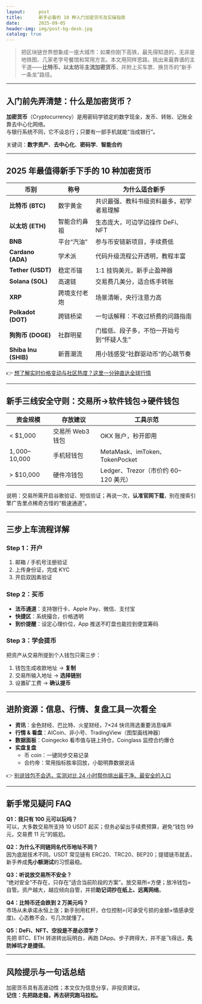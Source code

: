 ```yaml
---
layout:     post
title:      新手必看的 10 种入门加密货币及实操指南
date:       2025-09-05
header-img: img/post-bg-desk.jpg
catalog: true
---
```


> 把区块链世界想象成一座大城市：如果你刚下高铁，最先得知道的，无非是地铁图、几家老字号餐馆和常用方言。本文用同样思路，挑出来最靠谱的主干道——**比特币、以太坊**等**主流加密货币**，并附上买车票、换货币的“新手一条龙”路径。

---

## 入门前先弄清楚：什么是加密货币？

**加密货币**（Cryptocurrency）是用密码学锁定的数字现金，发币、转账、记账全靠去中心化网络。  
与银行系统不同，它不设总行；只要有一部手机就能“当成银行”。

关键词：**数字资产**、**去中心化**、**密码学**、**智能合约**

---

## 2025 年最值得新手下手的 10 种加密货币

| 币别 | 称号 | 为什么适合新手 |
|---|---|---|
| **比特币 (BTC)** | 数字黄金 | 共识最强、教科书级资料最多，初学者易理解 |
| **以太坊 (ETH)** | 智能合约鼻祖 | 生态庞大，可边学边操作 DeFi、NFT |
| **BNB** | 平台“汽油” | 参与币安链新项目，手续费低 |
| **Cardano (ADA)** | 学术派 | 代码升级流程公开透明，教程丰富 |
| **Tether (USDT)** | 稳定币锚 | 1:1 挂钩美元，新手止盈神器 |
| **Solana (SOL)** | 高速链 | 交易费几美分，适合练手转账 |
| **XRP** | 跨境支付老炮 | 场景清晰，央行注意力高 |
| **Polkadot (DOT)** | 跨链桥梁 | 一句话解释：不收过桥费的问路指南 |
| **狗狗币 (DOGE)** | 社群明星 | 门槛低、段子多，不怕一开始亏到“怀疑人生” |
| **Shiba Inu (SHIB)** | 新晋潮流 | 用小钱感受“社群驱动币”的心跳节奏  

👉 [想了解实时价格变动与社区热度？这里一分钟直达全球行情](https://okxdog.com/)

---

## 新手三线安全守则：交易所→软件钱包→硬件钱包

| 资金规模 | 存放建议 | 工具示范 |
|---|---|---|
| < $1,000 | 交易所 Web3 钱包 | OKX 账户，秒开即用 |
| $1,000–$10,000 | 手机轻钱包 | MetaMask、imToken、TokenPocket |
| > $10,000 | 硬件冷钱包 | Ledger、Trezor（市价约 60–120 美元） |

说明：交易所需开启谷歌验证、短信验证；再说一次，**认准官网下载**，别在搜索引擎广告里点稀奇古怪的“极速通道”。

---

## 三步上车流程详解

### Step 1：开户  
1. 邮箱 / 手机号注册验证  
2. 上传身份证，完成 KYC  
3. 开启双因素验证

### Step 2：买币  
- **法币通道**：支持银行卡、Apple Pay、微信、支付宝  
- **快捷区**：系统撮合，价格透明  
- **到价提醒**：设定心理价位，App 推送不盯盘也能捡到便宜筹码

### Step 3：学会提币  
把资产从交易所提到个人钱包只需三步：  
1. 钱包生成收款地址 → **复制**  
2. 交易所输入地址 → **选择链别**  
3. 设置矿工费 → **确认提币**

---

## 进阶资源：信息、行情、复盘工具一次看全

- **资讯**：金色财经、巴比特、火星财经，7×24 快讯筛选重要消息噪声  
- **行情 & 看盘**：AICoin、非小号、TradingView（图型画线神器）  
- **数据面板**：Coingecko 看市值与链上持仓，Coinglass 监控合约爆仓  
- **实盘复盘**  
  - 币 coin：一键同步交易记录  
  - 合约帝：常用指标胜率回放，小聪明靠数据说话

👉 [别说钱包不会选，实测对比 24 小时帮你挑出最干净、最安全的入口](https://okxdog.com/)

---

## 新手常见疑问 FAQ

**Q1：我只有 100 元可以玩吗？**  
可以，大多数交易所支持 10 USDT 起买；但务必留出手续费预算，避免“钱包 99 元，交易费 11 元”的尴尬。

**Q2：为什么不同链同名代币地址不同？**  
因为底层技术不同。USDT 常见链有 ERC20、TRC20、BEP20；提错链币就丢，新手养成**先小额测试**的习惯最稳。

**Q3：听说放交易所不安全？**  
“绝对安全”不存在，只存在“适合当前阶段的方案”。放交易所=方便；放冷钱包=自管。资产越大，越应倾向自管，并把**助记词抄在纸上、远离网络**。

**Q4：比特币还会跌到 2 万美元吗？**  
市场从未承诺永恒上涨；新手别用杠杆，仓位控制=(可承受亏损的金额×情感承受度)。心态教不会，亏几次就懂了。

**Q5：DeFi、NFT、空投是不是必须学？**  
先把 BTC、ETH 转进转出玩明白，再跑 DApp。步子跨得大，并不是飞得远，**先防掉坑才是捷径**。

---

## 风险提示与一句话总结

加密货币具有高波动性；本文仅为信息分享，非投资建议。  
**记住：先把路走稳，再去研究跑马拉松。**